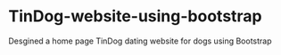 # TinDog-website-using-bootstrap
Desgined a home page TinDog dating website for dogs using Bootstrap
